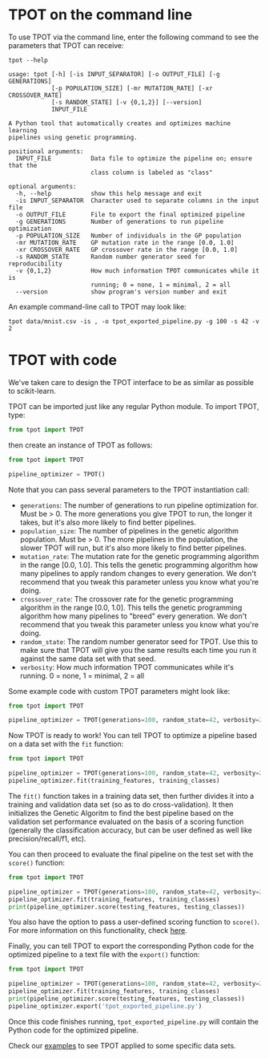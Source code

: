 # TPOT on the command line

To use TPOT via the command line, enter the following command to see the parameters that TPOT can receive:

```Shell
tpot --help

usage: tpot [-h] [-is INPUT_SEPARATOR] [-o OUTPUT_FILE] [-g GENERATIONS]
            [-p POPULATION_SIZE] [-mr MUTATION_RATE] [-xr CROSSOVER_RATE]
            [-s RANDOM_STATE] [-v {0,1,2}] [--version]
            INPUT_FILE

A Python tool that automatically creates and optimizes machine learning
pipelines using genetic programming.

positional arguments:
  INPUT_FILE           Data file to optimize the pipeline on; ensure that the
                       class column is labeled as "class"

optional arguments:
  -h, --help           show this help message and exit
  -is INPUT_SEPARATOR  Character used to separate columns in the input file
  -o OUTPUT_FILE       File to export the final optimized pipeline
  -g GENERATIONS       Number of generations to run pipeline optimization
  -p POPULATION_SIZE   Number of individuals in the GP population
  -mr MUTATION_RATE    GP mutation rate in the range [0.0, 1.0]
  -xr CROSSOVER_RATE   GP crossover rate in the range [0.0, 1.0]
  -s RANDOM_STATE      Random number generator seed for reproducibility
  -v {0,1,2}           How much information TPOT communicates while it is
                       running; 0 = none, 1 = minimal, 2 = all
  --version            show program's version number and exit
```

An example command-line call to TPOT may look like:

```Shell
tpot data/mnist.csv -is , -o tpot_exported_pipeline.py -g 100 -s 42 -v 2
```

# TPOT with code

We've taken care to design the TPOT interface to be as similar as possible to scikit-learn.

TPOT can be imported just like any regular Python module. To import TPOT, type:

```Python
from tpot import TPOT
```

then create an instance of TPOT as follows:

```Python
from tpot import TPOT

pipeline_optimizer = TPOT()
```

Note that you can pass several parameters to the TPOT instantiation call:

* `generations`: The number of generations to run pipeline optimization for. Must be > 0. The more generations you give TPOT to run, the longer it takes, but it's also more likely to find better pipelines.
* `population_size`: The number of pipelines in the genetic algorithm population. Must be > 0. The more pipelines in the population, the slower TPOT will run, but it's also more likely to find better pipelines.
* `mutation_rate`: The mutation rate for the genetic programming algorithm in the range [0.0, 1.0]. This tells the genetic programming algorithm how many pipelines to apply random changes to every generation. We don't recommend that you tweak this parameter unless you know what you're doing.
* `crossover_rate`: The crossover rate for the genetic programming algorithm in the range [0.0, 1.0]. This tells the genetic programming algorithm how many pipelines to "breed" every generation. We don't recommend that you tweak this parameter unless you know what you're doing.
* `random_state`: The random number generator seed for TPOT. Use this to make sure that TPOT will give you the same results each time you run it against the same data set with that seed.
* `verbosity`: How much information TPOT communicates while it's running. 0 = none, 1 = minimal, 2 = all

Some example code with custom TPOT parameters might look like:

```Python
from tpot import TPOT

pipeline_optimizer = TPOT(generations=100, random_state=42, verbosity=2)
```

Now TPOT is ready to work! You can tell TPOT to optimize a pipeline based on a data set with the `fit` function:

```Python
from tpot import TPOT

pipeline_optimizer = TPOT(generations=100, random_state=42, verbosity=2)
pipeline_optimizer.fit(training_features, training_classes)
```
The `fit()` function takes in a training data set, then further divides it into a training and validation data set (so as to do cross-validation). It then initializes the Genetic Algoritm to find the best pipeline based on the validation set performance evaluated on the basis of a scoring function (generally the classification accuracy, but can be user defined as well like precision/recall/f1, etc).   

You can then proceed to evaluate the final pipeline on the test set with the `score()` function:

```Python
from tpot import TPOT

pipeline_optimizer = TPOT(generations=100, random_state=42, verbosity=2)
pipeline_optimizer.fit(training_features, training_classes)
print(pipeline_optimizer.score(testing_features, testing_classes))
```

You also have the option to pass a user-defined scoring function to `score()`. For more information on this functionality, check [here](examples/Custom_Scoring_Functions.md). 

Finally, you can tell TPOT to export the corresponding Python code for the optimized pipeline to a text file with the `export()` function:

```Python
from tpot import TPOT

pipeline_optimizer = TPOT(generations=100, random_state=42, verbosity=2)
pipeline_optimizer.fit(training_features, training_classes)
print(pipeline_optimizer.score(testing_features, testing_classes))
pipeline_optimizer.export('tpot_exported_pipeline.py')
```

Once this code finishes running, `tpot_exported_pipeline.py` will contain the Python code for the optimized pipeline.

Check our [examples](examples/MNIST_Example/) to see TPOT applied to some specific data sets.

